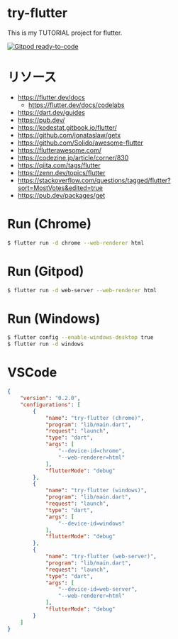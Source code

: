 # try-flutter
This is my TUTORIAL project for flutter.

[![Gitpod ready-to-code](https://img.shields.io/badge/Gitpod-ready--to--code-blue?logo=gitpod)](https://gitpod.io/#https://github.com/devlights/try-flutter)

# リソース

- https://flutter.dev/docs
  - https://flutter.dev/docs/codelabs
- https://dart.dev/guides
- https://pub.dev/
- https://kodestat.gitbook.io/flutter/
- https://github.com/jonataslaw/getx
- https://github.com/Solido/awesome-flutter
- https://flutterawesome.com/
- https://codezine.jp/article/corner/830
- https://qiita.com/tags/flutter
- https://zenn.dev/topics/flutter
- https://stackoverflow.com/questions/tagged/flutter?sort=MostVotes&edited=true
- https://pub.dev/packages/get

# Run (Chrome)

```sh
$ flutter run -d chrome --web-renderer html
```

# Run (Gitpod)

```sh
$ flutter run -d web-server --web-renderer html
```

# Run (Windows)

```sh
$ flutter config --enable-windows-desktop true
$ flutter run -d windows
```

# VSCode

```json
{
    "version": "0.2.0",
    "configurations": [
        {
            "name": "try-flutter (chrome)",
            "program": "lib/main.dart",
            "request": "launch",
            "type": "dart",
            "args": [
                "--device-id=chrome",
                "--web-renderer=html"
            ],
            "flutterMode": "debug"
        },
        {
            "name": "try-flutter (windows)",
            "program": "lib/main.dart",
            "request": "launch",
            "type": "dart",
            "args": [
                "--device-id=windows"
            ],
            "flutterMode": "debug"
        },
        {
            "name": "try-flutter (web-server)",
            "program": "lib/main.dart",
            "request": "launch",
            "type": "dart",
            "args": [
                "--device-id=web-server",
                "--web-renderer=html"
            ],
            "flutterMode": "debug"
        }
    ]
}
```